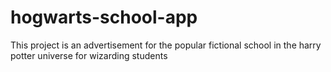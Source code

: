# hogwarts-school-app
This project is an advertisement for the popular fictional school in the harry potter universe for wizarding students
